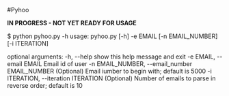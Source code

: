 #Pyhoo

**IN PROGRESS - NOT YET READY FOR USAGE**

$ python pyhoo.py -h
usage: pyhoo.py [-h] -e EMAIL [-n EMAIL_NUMBER] [-i ITERATION]

optional arguments:
  -h, --help            show this help message and exit
  -e EMAIL, --email EMAIL
                        Email id of user
  -n EMAIL_NUMBER, --email_number EMAIL_NUMBER
                        (Optional) Email iumber to begin with; default is 5000
  -i ITERATION, --iteration ITERATION
                        (Optional) Number of emails to parse in reverse order;
                        default is 10
